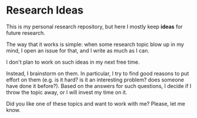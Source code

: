 Research Ideas
=============

This is my personal research repository, but here I mostly keep **ideas** for future research. 

The way that it works is simple: when some research topic blow up in my mind, I open an issue for that, and I write as much as I can. 

I don't plan to work on such ideas in my next free time. 

Instead, I brainstorm on them. In particular, I try to find good reasons to put effort on them (e.g. is it hard? is it an interesting problem? does someone have done it before?). Based on the answers for such questions, I decide if I throw the topic away, or I will invest my time on it.

Did you like one of these topics and want to work with me? Please, let me know.
